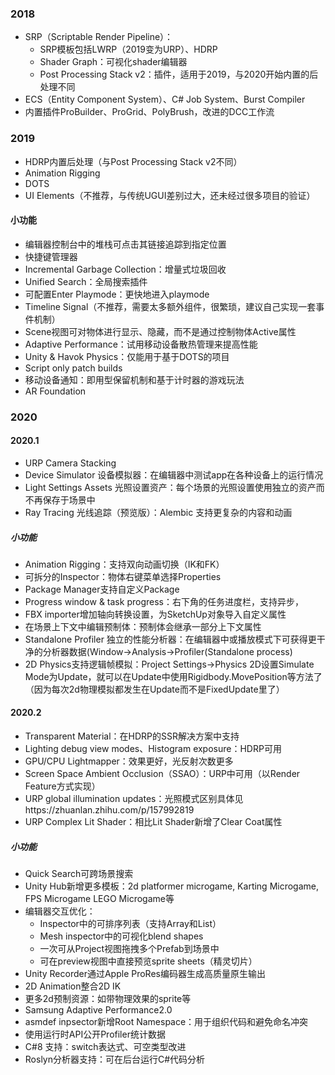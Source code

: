 ### 2018

-   SRP（Scriptable Render Pipeline）：
    -   SRP模板包括LWRP（2019变为URP）、HDRP
    -   Shader Graph：可视化shader编辑器
    -   Post Processing Stack v2：插件，适用于2019，与2020开始内置的后处理不同
-   ECS（Entity Component System）、C# Job System、Burst Compiler
-   内置插件ProBuilder、ProGrid、PolyBrush，改进的DCC工作流

### 2019

-   HDRP内置后处理（与Post Processing Stack v2不同）
-   Animation Rigging
-   DOTS
-   UI Elements（不推荐，与传统UGUI差别过大，还未经过很多项目的验证）

#### 小功能

-   编辑器控制台中的堆栈可点击其链接追踪到指定位置
-   快捷键管理器
-   Incremental Garbage Collection：增量式垃圾回收
-   Unified Search：全局搜索插件
-   可配置Enter Playmode：更快地进入playmode
-   Timeline Signal（不推荐，需要太多额外组件，很繁琐，建议自己实现一套事件机制）
-   Scene视图可对物体进行显示、隐藏，而不是通过控制物体Active属性
-   Adaptive Performance：试用移动设备散热管理来提高性能
-   Unity & Havok Physics：仅能用于基于DOTS的项目
-   Script only patch builds
-   移动设备通知：即用型保留机制和基于计时器的游戏玩法
-   AR Foundation

### 2020

#### 2020.1

-   URP Camera Stacking
-   Device Simulator 设备模拟器：在编辑器中测试app在各种设备上的运行情况
-   Light Settings Assets 光照设置资产：每个场景的光照设置使用独立的资产而不再保存于场景中
-   Ray Tracing 光线追踪（预览版）：Alembic 支持更复杂的内容和动画

##### 小功能

-   Animation Rigging：支持双向动画切换（IK和FK）
-   可拆分的Inspector：物体右键菜单选择Properties
-   Package Manager支持自定义Package
-   Progress window & task progress：右下角的任务进度栏，支持异步，
-   FBX importer增加轴向转换设置，为SketchUp对象导入自定义属性
-   在场景上下文中编辑预制体：预制体会继承一部分上下文属性
-   Standalone Profiler 独立的性能分析器：在编辑器中或播放模式下可获得更干净的分析器数据(Window->Analysis->Profiler(Standalone process)
-   2D Physics支持逻辑帧模拟：Project Settings->Physics 2D设置Simulate Mode为Update，就可以在Update中使用Rigidbody.MovePosition等方法了（因为每次2d物理模拟都发生在Update而不是FixedUpdate里了）

#### 2020.2

-   Transparent Material：在HDRP的SSR解决方案中支持
-   Lighting debug view modes、Histogram exposure：HDRP可用
-   GPU/CPU Lightmapper：效果更好，光反射次数更多
-   Screen Space Ambient Occlusion（SSAO）：URP中可用（以Render Feature方式实现）
-   URP global illumination updates：光照模式区别具体见https://zhuanlan.zhihu.com/p/157992819
-   URP Complex Lit Shader：相比Lit Shader新增了Clear Coat属性

##### 小功能

-   Quick Search可跨场景搜索
-   Unity Hub新增更多模板：2d platformer microgame, Karting Microgame, FPS Microgame LEGO Microgame等
-   编辑器交互优化：
    -   Inspector中的可排序列表（支持Array和List）
    -   Mesh inspector中的可视化blend shapes
    -   一次可从Project视图拖拽多个Prefab到场景中
    -   可在preview视图中直接预览sprite sheets（精灵切片）
-   Unity Recorder通过Apple ProRes编码器生成高质量原生输出
-   2D Animation整合2D IK
-   更多2d预制资源：如带物理效果的sprite等
-   Samsung Adaptive Performance2.0
-   asmdef inpsector新增Root Namespace：用于组织代码和避免命名冲突
-   使用运行时API公开Profiler统计数据
-   C#8 支持：switch表达式、可空类型改进
-   Roslyn分析器支持：可在后台运行C#代码分析